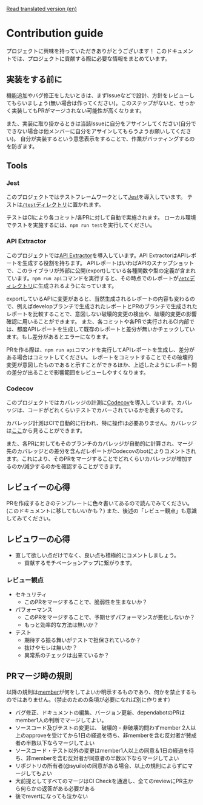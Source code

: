 [Read translated version (en)](./translations/en/CONTRIBUTING.md)

# Contribution guide
プロジェクトに興味を持っていただきありがとうございます！
このドキュメントでは、プロジェクトに貢献する際に必要な情報をまとめています。

## 実装をする前に
機能追加やバグ修正をしたいときは、まずIssueなどで設計、方針をレビューしてもらいましょう(無い場合は作ってください)。このステップがないと、せっかく実装してもPRがマージされない可能性が高くなります。

また、実装に取り掛かるときは当該Issueに自分をアサインしてください(自分でできない場合は他メンバーに自分をアサインしてもらうようお願いしてください)。
自分が実装するという意思表示をすることで、作業がバッティングするのを防ぎます。

## Tools
### Jest
このプロジェクトではテストフレームワークとして[Jest](https://jestjs.io/)を導入しています。
テストは[`/test`ディレクトリ](./test)に置かれます。

テストはCIにより各コミット/各PRに対して自動で実施されます。
ローカル環境でテストを実施するには、`npm run test`を実行してください。

### API Extractor
このプロジェクトでは[API Extractor](https://api-extractor.com/)を導入しています。API ExtractorはAPIレポートを生成する役割を持ちます。
APIレポートはいわばAPIのスナップショットで、このライブラリが外部に公開(export)している各種関数や型の定義が含まれています。`npm run api`コマンドを実行すると、その時点でのレポートが[`/etc`ディレクトリ](./etc)に生成されるようになっています。

exportしているAPIに変更があると、当然生成されるレポートの内容も変わるので、例えばdevelopブランチで生成されたレポートとPRのブランチで生成されたレポートを比較することで、意図しない破壊的変更の検出や、破壊的変更の影響確認に用いることができます。
また、各コミットや各PRで実行されるCI内部では、都度APIレポートを生成して既存のレポートと差分が無いかチェックしています。もし差分があるとエラーになります。

PRを作る際は、`npm run api`コマンドを実行してAPIレポートを生成し、差分がある場合はコミットしてください。
レポートをコミットすることでその破壊的変更が意図したものであると示すことができるほか、上述したようにレポート間の差分が出ることで影響範囲をレビューしやすくなります。

### Codecov
このプロジェクトではカバレッジの計測に[Codecov](https://about.codecov.io/)を導入しています。カバレッジは、コードがどれくらいテストでカバーされているかを表すものです。

カバレッジ計測はCIで自動的に行われ、特に操作は必要ありません。カバレッジは[ここ](https://codecov.io/gh/syuilo/aiscript)から見ることができます。

また、各PRに対してもそのブランチのカバレッジが自動的に計算され、マージ先のカバレッジとの差分を含んだレポートがCodecovのbotによりコメントされます。これにより、そのPRをマージすることでどれくらいカバレッジが増加するのか/減少するのかを確認することができます。

## レビュイーの心得
PRを作成するときのテンプレートに色々書いてあるので読んでみてください。(このドキュメントに移してもいいかも？)
また、後述の「レビュー観点」も意識してみてください。

## レビュワーの心得
- 直して欲しい点だけでなく、良い点も積極的にコメントしましょう。
	- 貢献するモチベーションアップに繋がります。

### レビュー観点
- セキュリティ
	- このPRをマージすることで、脆弱性を生まないか？
- パフォーマンス
	- このPRをマージすることで、予期せずパフォーマンスが悪化しないか？
	- もっと効率的な方法は無いか？
- テスト
	- 期待する振る舞いがテストで担保されているか？
	- 抜けやモレは無いか？
	- 異常系のチェックは出来ているか？

## PRマージ時の規則
以降の規則は[member](https://github.com/orgs/aiscript-dev/people)が何をしてよいか明示するものであり、何かを禁止するものではありません。（禁止のための条項が必要になれば別に作ります）
- バグ修正、ドキュメントの編集、バージョン更新、dependabotのPRはmember1人の判断でマージしてよい。
- ソースコード及びテストの変更は、
破壊的・非破壊的問わずmember 2人以上のapproveを受けてから1日の経過を待ち、非memberを含む反対者が賛成者の半数以下ならマージしてよい
- ソースコード・テスト以外の変更はmember1人以上の同意＆1日の経過を待ち、非memberを含む反対者が同意者の半数以下ならマージしてよい
- リポジトリの所有者(@syuilo)の同意がある場合、以上の規則によらずにマージしてもよい
- 大前提としてすべてのマージはCI Checkを通過し、全てのreviewにPR主から何らかの返答がある必要がある
- 後でrevertになっても泣かない
